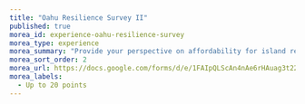 ```yaml
---
title: "Oahu Resilience Survey II"
published: true
morea_id: experience-oahu-resilience-survey
morea_type: experience
morea_summary: "Provide your perspective on affordability for island residents; fostering a resilient Oʻahu in the face of natural disasters; addressing climate change mitigation and adaptation; and creating more avenues for community engagement around resiliency."
morea_sort_order: 2
morea_url: https://docs.google.com/forms/d/e/1FAIpQLScAn4nAe6rHAuag3t22hpYmo2_GuNXdObOHUyjRJcbhkmRuow/viewform
morea_labels:
  - Up to 20 points
---
```

